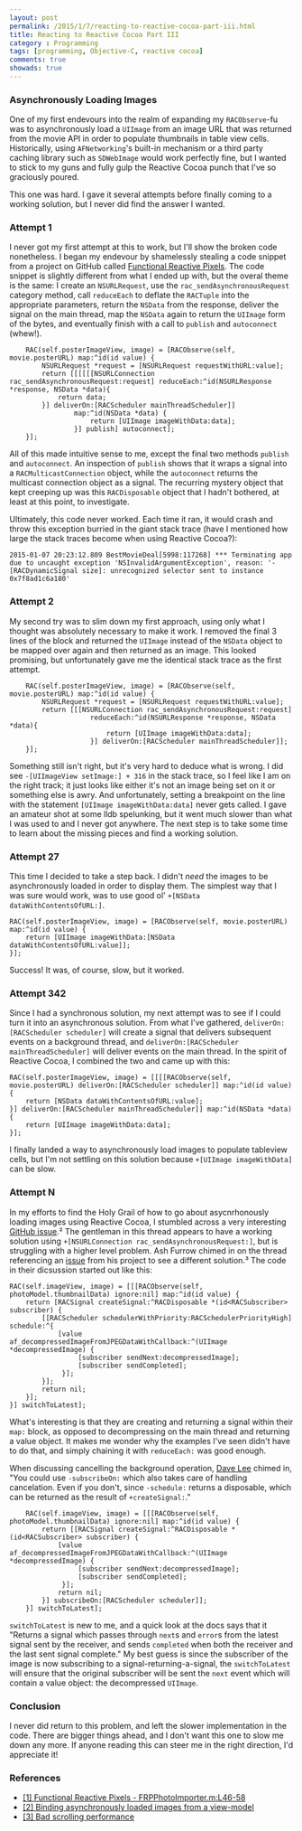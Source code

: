 ```yaml
---
layout: post
permalink: /2015/1/7/reacting-to-reactive-cocoa-part-iii.html
title: Reacting to Reactive Cocoa Part III
category : Programming
tags: [programming, Objective-C, reactive cocoa]
comments: true
showads: true
---
```


### Asynchronously Loading Images

One of my first endevours into the realm of expanding my `RACObserve`-fu was to asynchronously load a `UIImage` from an image URL that was returned from the movie API in order to populate thumbnails in table view cells. Historically, using `AFNetworking`'s built-in mechanism or a third party caching library such as `SDWebImage` would work perfectly fine, but I wanted to stick to my guns and fully gulp the Reactive Cocoa punch that I've so graciously poured.

<!-- more -->

This one was hard. I gave it several attempts before finally coming to a working solution, but I never did find the answer I wanted.

### Attempt 1

I never got my first attempt at this to work, but I'll show the broken code nonetheless. I began my endevour by shamelessly stealing a code snippet from a project on GitHub called [Functional Reactive Pixels](https://github.com/ashfurrow/FunctionalReactivePixels/blob/aef9b670ec5f14d496049c9e214f99513ca579df/FRP/FRPPhotoImporter.m#L46-L58). The code snippet is slightly different from what I ended up with, but the overal theme is the same: I create an `NSURLRequest`, use the `rac_sendAsynchronousRequest` category method, call `reduceEach` to deflate the `RACTuple` into the appropriate parameters, return the `NSData` from the response, deliver the signal on the main thread, map the `NSData` again to return the `UIImage` form of the bytes, and eventually finish with a call to `publish` and `autoconnect` (whew!).

```objc
    RAC(self.posterImageView, image) = [RACObserve(self, movie.posterURL) map:^id(id value) {
        NSURLRequest *request = [NSURLRequest requestWithURL:value];
        return [[[[[[NSURLConnection rac_sendAsynchronousRequest:request] reduceEach:^id(NSURLResponse *response, NSData *data){
            return data;
        }] deliverOn:[RACScheduler mainThreadScheduler]]
                map:^id(NSData *data) {
                    return [UIImage imageWithData:data];
                }] publish] autoconnect];
    }];
```

All of this made intuitive sense to me, except the final two methods `publish` and `autoconnect`. An inspection of `publish` shows that it wraps a signal into a `RACMulticastConnection` object, while the `autoconnect` returns the multicast connection object as a signal. The recurring mystery object that kept creeping up was this `RACDisposable` object that I hadn't bothered, at least at this point, to investigate.

Ultimately, this code never worked. Each time it ran, it would crash and throw this exception burried in the giant stack trace (have I mentioned how large the stack traces become when using Reactive Cocoa?):

```
2015-01-07 20:23:12.809 BestMovieDeal[5998:117268] *** Terminating app due to uncaught exception 'NSInvalidArgumentException', reason: '-[RACDynamicSignal size]: unrecognized selector sent to instance 0x7f8ad1c6a180'
```

### Attempt 2

My second try was to slim down my first approach, using only what I thought was absolutely necessary to make it work. I removed the final 3 lines of the block and returned the `UIImage` instead of the `NSData` object to be mapped over again and then returned as an image. This looked promising, but unfortunately gave me the identical stack trace as the first attempt.

```objc
    RAC(self.posterImageView, image) = [RACObserve(self, movie.posterURL) map:^id(id value) {
        NSURLRequest *request = [NSURLRequest requestWithURL:value];
        return [[[NSURLConnection rac_sendAsynchronousRequest:request]
                    reduceEach:^id(NSURLResponse *response, NSData *data){
                        return [UIImage imageWithData:data];
                    }] deliverOn:[RACScheduler mainThreadScheduler]];
    }];
```

Something still isn't right, but it's very hard to deduce what is wrong. I did see `-[UIImageView setImage:] + 316` in the stack trace, so I feel like I am on the right track; it just looks like either it's not an image being set on it or something else is awry. And unfortunately, setting a breakpoint on the line with the statement `[UIImage imageWithData:data]` never gets called. I gave an amateur shot at some lldb spelunking, but it went much slower than what I was used to and I never got anywhere. The next step is to take some time to learn about the missing pieces and find a working solution.

### Attempt 27

This time I decided to take a step back. I didn't _need_ the images to be asynchronously loaded in order to display them. The simplest way that I was sure would work, was to use good ol' `+[NSData dataWithContentsOfURL:]`. 

```objc
RAC(self.posterImageView, image) = [RACObserve(self, movie.posterURL) map:^id(id value) {
    return [UIImage imageWithData:[NSData dataWithContentsOfURL:value]];
}];
```

Success! It was, of course, slow, but it worked.

### Attempt 342

Since I had a synchronous solution, my next attempt was to see if I could turn it into an asynchronous solution. From what I've gathered, `deliverOn:[RACScheduler scheduler]` will create a signal that delivers subsequent events on a background thread, and `deliverOn:[RACScheduler mainThreadScheduler]` will deliver events on the main thread. In the spirit of Reactive Cocoa, I combined the two and came up with this:

```objc
RAC(self.posterImageView, image) = [[[[RACObserve(self, movie.posterURL) deliverOn:[RACScheduler scheduler]] map:^id(id value) {
    return [NSData dataWithContentsOfURL:value];
}] deliverOn:[RACScheduler mainThreadScheduler]] map:^id(NSData *data){
    return [UIImage imageWithData:data];
}];
```

I finally landed a way to asynchronously load images to populate tableview cells, but I'm not settling on this solution because `+[UIImage imageWithData]` can be slow.

### Attempt N

In my efforts to find the Holy Grail of how to go about asycnrhonously loading images using Reactive Cocoa, I stumbled across a very interesting [GitHub issue](https://github.com/ReactiveCocoa/ReactiveViewModel/issues/16).² The gentleman in this thread appears to have a working solution using `+[NSURLConnection rac_sendAsynchronousRequest:]`, but is struggling with a higher level problem. Ash Furrow chimed in on the thread referencing an [issue](https://github.com/ashfurrow/FunctionalReactivePixels/issues/27) from his project to see a different solution.³ The code in their dicsussion started out like this:

```objc
RAC(self.imageView, image) = [[[RACObserve(self, photoModel.thumbnailData) ignore:nil] map:^id(id value) {
    return [RACSignal createSignal:^RACDisposable *(id<RACSubscriber> subscriber) {
        [[RACScheduler schedulerWithPriority:RACSchedulerPriorityHigh] schedule:^{
            [value af_decompressedImageFromJPEGDataWithCallback:^(UIImage *decompressedImage) {
                 [subscriber sendNext:decompressedImage];
                 [subscriber sendCompleted];
             }];
        }];
        return nil;
    }];
}] switchToLatest];
```

What's interesting is that they are creating and returning a signal within their `map:` block, as opposed to decompressing on the main thread and returning a value object. It makes me wonder why the examples I've seen didn't have to do that, and simply chaining it with `reduceEach:` was good enough.

When discussing cancelling the background operation, [Dave Lee](https://github.com/kastiglione) chimed in, "You could use `-subscribeOn:` which also takes care of handling cancelation. Even if you don't, since `-schedule:` returns a disposable, which can be returned as the result of `+createSignal:`."

```objc
    RAC(self.imageView, image) = [[[RACObserve(self, photoModel.thumbnailData) ignore:nil] map:^id(id value) {
        return [[RACSignal createSignal:^RACDisposable *(id<RACSubscriber> subscriber) {
            [value af_decompressedImageFromJPEGDataWithCallback:^(UIImage *decompressedImage) {
                 [subscriber sendNext:decompressedImage];
                 [subscriber sendCompleted];
             }];
            return nil;
        }] subscribeOn:[RACScheduler scheduler]];
    }] switchToLatest];
```

`switchToLatest` is new to me, and a quick look at the docs says that it "Returns a signal which passes through `next`s and `error`s from the latest signal sent by the receiver, and sends `completed` when both the receiver and the last sent signal complete." My best guess is since the subscriber of the image is now subscribing to a signal-returning-a-signal, the `switchToLatest` will ensure that the original subscriber will be sent the `next` event which will contain a value object: the decompressed `UIImage`.

### Conclusion

I never did return to this problem, and left the slower implementation in the code. There are bigger things ahead, and I don't want this one to slow me down any more. If anyone reading this can steer me in the right direction, I'd appreciate it!

### References

* [[1] Functional Reactive Pixels - FRPPhotoImporter.m:L46-58](https://github.com/ashfurrow/FunctionalReactivePixels/blob/aef9b670ec5f14d496049c9e214f99513ca579df/FRP/FRPPhotoImporter.m#L46-L58)
* [[2] Binding asynchronously loaded images from a view-model](https://github.com/ReactiveCocoa/ReactiveViewModel/issues/16)
* [[3] Bad scrolling performance](https://github.com/ashfurrow/FunctionalReactivePixels/issues/27)
